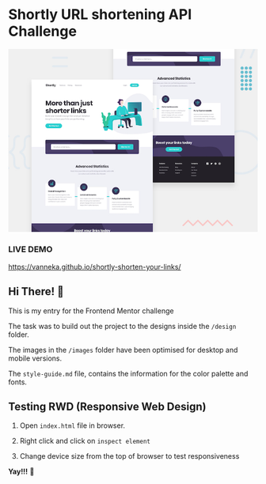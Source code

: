 # Shortly URL shortening API Challenge

![Design preview for the Shortly URL shortening API coding challenge](./design/desktop-preview.jpg)


### LIVE DEMO
https://vanneka.github.io/shortly-shorten-your-links/


## Hi There! 👋
This is my entry for the Frontend Mentor challenge

The task was to build out the project to the designs inside the `/design` folder. 

The images in the `/images` folder have been optimised for desktop and mobile versions.

The `style-guide.md` file, contains the information for the color palette and fonts.

## Testing RWD (Responsive Web Design)
1. Open `index.html` file in browser.

2. Right click and click on `inspect element`

3. Change device size from the top of browser to test responsiveness


**Yay!!!** 🚀
